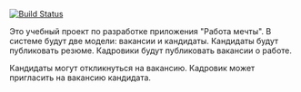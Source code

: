 [![Build Status](https://app.travis-ci.com/MasterMaxTs/job4j_dreamjob.svg?branch=main)](https://app.travis-ci.com/MasterMaxTs/job4j_dreamjob)

Это учебный проект по разработке  приложения "Работа мечты".
В системе будут две модели: вакансии и кандидаты. Кандидаты будут публиковать резюме. Кадровики будут публиковать вакансии о работе.

Кандидаты могут откликнуться на вакансию. Кадровик может пригласить на вакансию кандидата.
